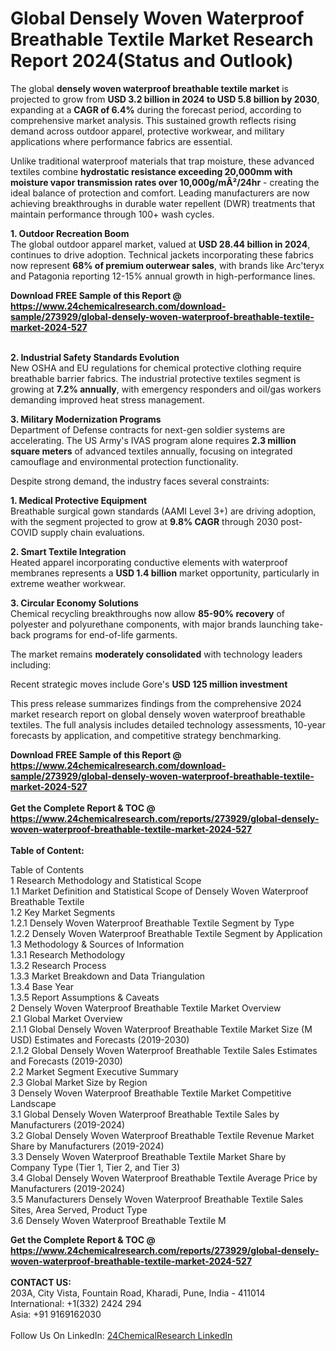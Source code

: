 <h1>Global Densely Woven Waterproof Breathable Textile Market Research Report 2024(Status and Outlook)</h1><p>The global <strong>densely woven waterproof breathable textile market</strong> is projected to grow from <strong>USD 3.2 billion in 2024 to USD 5.8 billion by 2030</strong>, expanding at a <strong>CAGR of 6.4%</strong> during the forecast period, according to comprehensive market analysis. This sustained growth reflects rising demand across outdoor apparel, protective workwear, and military applications where performance fabrics are essential.</p><p>Unlike traditional waterproof materials that trap moisture, these advanced textiles combine <strong>hydrostatic resistance exceeding 20,000mm with moisture vapor transmission rates over 10,000g/mÂ²/24hr</strong> - creating the ideal balance of protection and comfort. Leading manufacturers are now achieving breakthroughs in durable water repellent (DWR) treatments that maintain performance through 100+ wash cycles.</p><p><strong>1. Outdoor Recreation Boom</strong><br>
The global outdoor apparel market, valued at <strong>USD 28.44 billion in 2024</strong>, continues to drive adoption. Technical jackets incorporating these fabrics now represent <strong>68% of premium outerwear sales</strong>, with brands like Arc'teryx and Patagonia reporting 12-15% annual growth in high-performance lines.</p><div><b>Download FREE Sample of this Report @ 
            <a href="https://www.24chemicalresearch.com/download-sample/273929/global-densely-woven-waterproof-breathable-textile-market-2024-527">
            https://www.24chemicalresearch.com/download-sample/273929/global-densely-woven-waterproof-breathable-textile-market-2024-527</a></b></div><br><p><strong>2. Industrial Safety Standards Evolution</strong><br>
New OSHA and EU regulations for chemical protective clothing require breathable barrier fabrics. The industrial protective textiles segment is growing at <strong>7.2% annually</strong>, with emergency responders and oil/gas workers demanding improved heat stress management.</p><p><strong>3. Military Modernization Programs</strong><br>
Department of Defense contracts for next-gen soldier systems are accelerating. The US Army's IVAS program alone requires <strong>2.3 million square meters</strong> of advanced textiles annually, focusing on integrated camouflage and environmental protection functionality.</p><p>Despite strong demand, the industry faces several constraints:</p><p><strong>1. Medical Protective Equipment</strong><br>
Breathable surgical gown standards (AAMI Level 3+) are driving adoption, with the segment projected to grow at <strong>9.8% CAGR</strong> through 2030 post-COVID supply chain evaluations.</p><p><strong>2. Smart Textile Integration</strong><br>
Heated apparel incorporating conductive elements with waterproof membranes represents a <strong>USD 1.4 billion</strong> market opportunity, particularly in extreme weather workwear.</p><p><strong>3. Circular Economy Solutions</strong><br>
Chemical recycling breakthroughs now allow <strong>85-90% recovery</strong> of polyester and polyurethane components, with major brands launching take-back programs for end-of-life garments.</p><p>The market remains <strong>moderately consolidated</strong> with technology leaders including:</p><p>Recent strategic moves include Gore's <strong>USD 125 million investment</strong>

</p><p>This press release summarizes findings from the comprehensive 2024 market research report on global densely woven waterproof breathable textiles. The full analysis includes detailed technology assessments, 10-year forecasts by application, and competitive strategy benchmarking.</p><div><b>Download FREE Sample of this Report @ 
            <a href="https://www.24chemicalresearch.com/download-sample/273929/global-densely-woven-waterproof-breathable-textile-market-2024-527">
            https://www.24chemicalresearch.com/download-sample/273929/global-densely-woven-waterproof-breathable-textile-market-2024-527</a></b></div><br><div><b>Get the Complete Report & TOC @ 
            <a href="https://www.24chemicalresearch.com/reports/273929/global-densely-woven-waterproof-breathable-textile-market-2024-527">
            https://www.24chemicalresearch.com/reports/273929/global-densely-woven-waterproof-breathable-textile-market-2024-527</a></b></div><br>
            <b>Table of Content:</b><p>Table of Contents<br />
1 Research Methodology and Statistical Scope<br />
1.1 Market Definition and Statistical Scope of Densely Woven Waterproof Breathable Textile<br />
1.2 Key Market Segments<br />
1.2.1 Densely Woven Waterproof Breathable Textile Segment by Type<br />
1.2.2 Densely Woven Waterproof Breathable Textile Segment by Application<br />
1.3 Methodology & Sources of Information<br />
1.3.1 Research Methodology<br />
1.3.2 Research Process<br />
1.3.3 Market Breakdown and Data Triangulation<br />
1.3.4 Base Year<br />
1.3.5 Report Assumptions & Caveats<br />
2 Densely Woven Waterproof Breathable Textile Market Overview<br />
2.1 Global Market Overview<br />
2.1.1 Global Densely Woven Waterproof Breathable Textile Market Size (M USD) Estimates and Forecasts (2019-2030)<br />
2.1.2 Global Densely Woven Waterproof Breathable Textile Sales Estimates and Forecasts (2019-2030)<br />
2.2 Market Segment Executive Summary<br />
2.3 Global Market Size by Region<br />
3 Densely Woven Waterproof Breathable Textile Market Competitive Landscape<br />
3.1 Global Densely Woven Waterproof Breathable Textile Sales by Manufacturers (2019-2024)<br />
3.2 Global Densely Woven Waterproof Breathable Textile Revenue Market Share by Manufacturers (2019-2024)<br />
3.3 Densely Woven Waterproof Breathable Textile Market Share by Company Type (Tier 1, Tier 2, and Tier 3)<br />
3.4 Global Densely Woven Waterproof Breathable Textile Average Price by Manufacturers (2019-2024)<br />
3.5 Manufacturers Densely Woven Waterproof Breathable Textile Sales Sites, Area Served, Product Type<br />
3.6 Densely Woven Waterproof Breathable Textile M</p><div><b>Get the Complete Report & TOC @ 
            <a href="https://www.24chemicalresearch.com/reports/273929/global-densely-woven-waterproof-breathable-textile-market-2024-527">
            https://www.24chemicalresearch.com/reports/273929/global-densely-woven-waterproof-breathable-textile-market-2024-527</a></b></div><br><b>CONTACT US:</b><br>
            203A, City Vista, Fountain Road, Kharadi, Pune, India - 411014<br>
            International: +1(332) 2424 294<br>
            Asia: +91 9169162030 <br><br>
            Follow Us On LinkedIn: <a href="https://www.linkedin.com/company/24chemicalresearch/">24ChemicalResearch LinkedIn</a>